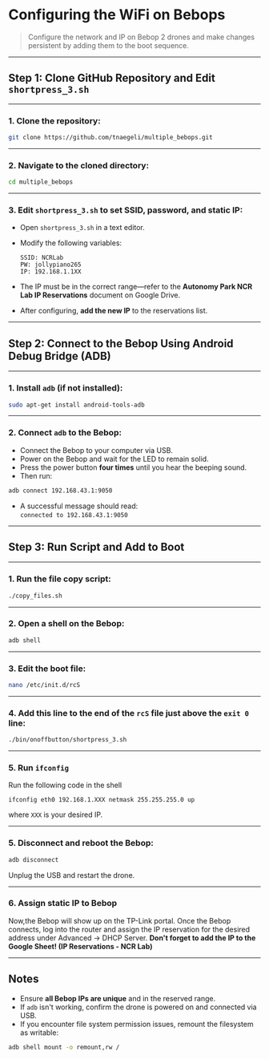 # Configuring the WiFi on Bebops

> Configure the network and IP on Bebop 2 drones and make changes persistent by adding them to the boot sequence.

---

## Step 1: Clone GitHub Repository and Edit `shortpress_3.sh`

---

### 1. Clone the repository:

```bash
git clone https://github.com/tnaegeli/multiple_bebops.git
```

---

### 2. Navigate to the cloned directory:

```bash
cd multiple_bebops
```

---

### 3. Edit `shortpress_3.sh` to set SSID, password, and static IP:

- Open `shortpress_3.sh` in a text editor.
- Modify the following variables:

  ```
  SSID: NCRLab
  PW: jollypiano265
  IP: 192.168.1.1XX
  ```

- The IP must be in the correct range—refer to the **Autonomy Park NCR Lab IP Reservations** document on Google Drive.
- After configuring, **add the new IP** to the reservations list.

---

## Step 2: Connect to the Bebop Using Android Debug Bridge (ADB)

---

### 1. Install `adb` (if not installed):

```bash
sudo apt-get install android-tools-adb
```

---

### 2. Connect `adb` to the Bebop:

- Connect the Bebop to your computer via USB.
- Power on the Bebop and wait for the LED to remain solid.
- Press the power button **four times** until you hear the beeping sound.
- Then run:

```bash
adb connect 192.168.43.1:9050
```

- A successful message should read:  
  `connected to 192.168.43.1:9050`

---

## Step 3: Run Script and Add to Boot

---

### 1. Run the file copy script:

```bash
./copy_files.sh
```

---

### 2. Open a shell on the Bebop:

```bash
adb shell
```

---

### 3. Edit the boot file:

```bash
nano /etc/init.d/rcS
```

---

### 4. Add this line to the end of the `rcS` file **just above the `exit 0` line**:

```bash
./bin/onoffbutton/shortpress_3.sh
```

---

### 5. Run `ifconfig`
Run the following code in the shell
```
ifconfig eth0 192.168.1.XXX netmask 255.255.255.0 up
```
where `XXX` is your desired IP.

---

### 5. Disconnect and reboot the Bebop:

```bash
adb disconnect
```

Unplug the USB and restart the drone.

---

### 6. Assign static IP to Bebop


Now,the Bebop will show up on the TP-Link portal. Once the Bebop connects, log into the router and assign the IP reservation for the desired address under Advanced -> DHCP Server. **Don't forget to add the IP to the Google Sheet! (IP Reservations - NCR Lab)**

---

## Notes

- Ensure **all Bebop IPs are unique** and in the reserved range.
- If `adb` isn't working, confirm the drone is powered on and connected via USB.
- If you encounter file system permission issues, remount the filesystem as writable:

```bash
adb shell mount -o remount,rw /
```

